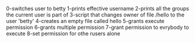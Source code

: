 0-switches user to betty
1-prints effective username
2-prints all the groups the current user is part of
3-script that changes owner of file /hello to the user 'betty'
4-creates an empty file called hello
5-grants execute permission
6-grants multiple permission
7-grant permission to evrybody to execute
8-set permission for othe rusers alone
